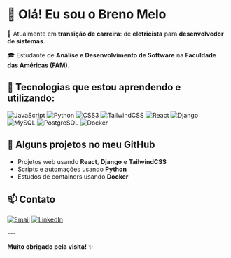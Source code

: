 # 👋 Olá! Eu sou o Breno Melo

🎯 Atualmente em **transição de carreira**: de **eletricista** para **desenvolvedor de sistemas**.

🎓 Estudante de **Análise e Desenvolvimento de Software** na **Faculdade das Américas (FAM)**.

## 🚀 Tecnologias que estou aprendendo e utilizando:
<div align="">
  
![JavaScript](https://img.shields.io/badge/-JavaScript-F7DF1E?style=for-the-badge&logo=javascript&logoColor=black)
![Python](https://img.shields.io/badge/-Python-3776AB?style=for-the-badge&logo=python&logoColor=white)
![CSS3](https://img.shields.io/badge/-CSS3-1572B6?style=for-the-badge&logo=css3)
![TailwindCSS](https://img.shields.io/badge/-TailwindCSS-38B2AC?style=for-the-badge&logo=tailwind-css&logoColor=white)
![React](https://img.shields.io/badge/-React-61DAFB?style=for-the-badge&logo=react&logoColor=black)
![Django](https://img.shields.io/badge/-Django-092E20?style=for-the-badge&logo=django&logoColor=white)
![MySQL](https://img.shields.io/badge/-MySQL-4479A1?style=for-the-badge&logo=mysql&logoColor=white)
![PostgreSQL](https://img.shields.io/badge/-PostgreSQL-336791?style=for-the-badge&logo=postgresql&logoColor=white)
![Docker](https://img.shields.io/badge/-Docker-2496ED?style=for-the-badge&logo=docker&logoColor=white)

</div>

## 📂 Alguns projetos no meu GitHub
- Projetos web usando **React**, **Django** e **TailwindCSS**
- Scripts e automações usando **Python**
- Estudos de containers usando **Docker**


## 📫 Contato
<div align="">
  
[![Email](https://img.shields.io/badge/Email-D14836?style=for-the-badge&logo=gmail&logoColor=white)](mailto:brenomelodosreis@gmail.com)
[![LinkedIn](https://img.shields.io/badge/LinkedIn-0077B5?style=for-the-badge&logo=linkedin&logoColor=white)](https://www.linkedin.com/in/breno-melo-aa0369201/)

</div>
---

**Muito obrigado pela visita!** ✨


<!--
**BMR23/BMR23** is a ✨ _special_ ✨ repository because its `README.md` (this file) appears on your GitHub profile.

Here are some ideas to get you started:

- 🔭 I’m currently working on ...
- 🌱 I’m currently learning ...
- 👯 I’m looking to collaborate on ...
- 🤔 I’m looking for help with ...
- 💬 Ask me about ...
- 📫 How to reach me: ...
- 😄 Pronouns: ...
- ⚡ Fun fact: ...
-->
